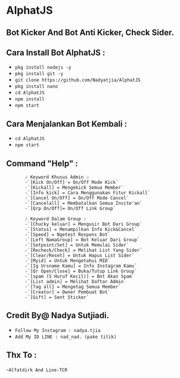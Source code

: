 # AlphatJS
Bot Kicker And Bot Anti Kicker, Check Sider.
------

Cara Install Bot AlphatJS :
------
- `pkg install nodejs -y`
- `pkg install git -y`
- `git clone https://github.com/Nadyatjia/AlphatJS`
- `pkg install nano`
- `cd AlphatJS`
- `npm install`
- `npm start`

Cara Menjalankan Bot Kembali :
------
- `cd AlphatJS`
- `npm start`

Command "Help" :
------
           🎶 Keyword Khusus Admin 🎶
           -`[Kick On/Off] = On/Off Mode Kick`
           -`[Kickall] = Mengekick Semua Member`
           -`[Info kick] = Cara Menggunakan Fitur Kickall`
           -`[Cancel On/Off] = On/Off Mode Cancel`
           -`[Cancelall] = Membatalkan Semua Invite'an`
           -`[Qrp On/Off]= On/Off Link Group`

           🎶 Keyword Dalam Group 🎶
           -`[Chucky keluar] = Mengusir Bot Dari Group`
           -`[Status] = Menampilkan Info Kick&Cancel`
           -`[Speed] = Ngetest Respons Bot`
           -`[Left NamaGroup] = Bot Keluar Dari Group`
           -`[Setpoint/Set] = Untuk Memulai Sider`
           -`[Recheck/Check] = Melihat List Yang Sider`
           -`[Clear/Reset] = Untuk Hapus List Sider`
           -`[Myid] = Untuk Mengetahui MID`
           -`[Ig Ursname Kamu] = Info Instagram Kamu`
           -`[Qr Open/Close] = Buka/Tutup Link Group`
           -`[spam (S Huruf Kecil)] = Bot Akan Spam`
           -`[List admin] = Melihat Daftar Admin`
           -`[Tag all] = Mengetag Semua Member`
           -`[Creator] = Owner Pembuat Bot`
           -`[Gift] = Sent Sticker`

Credit By@ Nadya Sutjiadi.
------
- `Follow My Instagram : nadya.tjia`
- `Add My ID LINE : nad_nad. (pake titik)`

Thx To :
------
-`Alfatdirk And Line-TCR`

